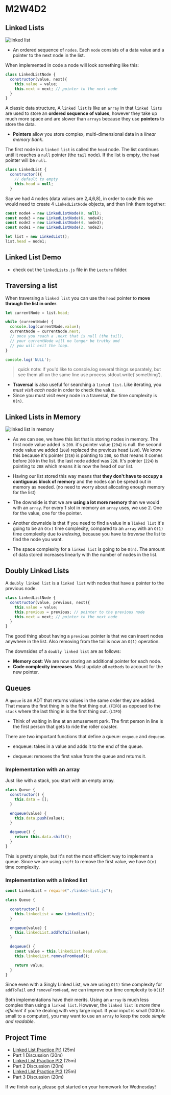 # M2W4D2

## Linked Lists

![linked list](./lecture/linkedListExample.png)

- An ordered sequence of `nodes`. Each `node` consists of a data value and a pointer to the next node in the list.

When implemented in code a node will look something like this:

```js
class LinkedListNode {
  constructor(value, next){
    this.value = value; 
    this.next = next; // pointer to the next node
  }
}
```

A classic data structure, A `linked list` is like an `array` in that `linked lists` are used to store an **ordered sequence of values**, however they take up much more space and are slower than `arrays` because they use **pointers** to store the data.

- **Pointers** allow you store complex, multi-dimensional data in a *linear memory bank*.

The first node in a `linked list` is called the `head` node. The list continues until it reaches a `null` pointer (the `tail` node). If the list is empty, the `head` pointer will be `null`.

```js
class LinkedList {
  constructor(){
    // default to empty
    this.head = null;
  }

```

Say we had 4 nodes (data values are 2,4,6,8), in order to code this we would need to create 4 `LinkedListNode` objects, and then link them together:

```js
const node4 = new LinkedListNode(8, null);
const node3 = new LinkedListNode(6, node4);
const node2 = new LinkedListNode(4, node3);
const node1 = new LinkedListNode(2, node2);

let list = new LinkedList();
list.head = node1;
```

## Linked List Demo

- check out the `linkedLists.js` file in the `Lecture` folder.

## Traversing a list

When traversing a `linked list` you can use the `head` pointer to **move through the list in order**.

```js
let currentNode = list.head;

while (currentNode) {
  console.log(currentNode.value);
  currentNode = currentNode.next; 
  // once you reach a .next that is null (the tail),
  // your currentNode will no longer be truthy and
  // you will exit the loop.
}

console.log('NULL');
```

> quick note: if you'd like to console.log several things separately, but see them all on the same line use process.stdout.write('something').

- **Traversal** is also useful for searching a `linked list`. Like iterating, you *must visit each node* in order to check the value.
- Since you must visit every node in a traversal, the time complexity is `O(n)`.

## Linked Lists in Memory

![linked list in memory](./lecture/linkedListinMemory.png)

- As we can see, we have this list that is storing nodes in memory. The first node value added is `200`. it's pointer value (`204`) is null. the second node value we added (`208`) replaced the previous head (`200`). We know this because it's pointer (`216`) is pointing to `200`, so that means it comes before `200` in the list. the last node added was `220`. It's pointer (`224`) is pointing to `208` which means it is now the head of our list.

- Having our list stored this way means that **they don't have to occupy a contiguous block of memory** and the nodes can be spread out in memory as needed. (no need to worry about allocating enough memory for the list)

- The downside is that we are **using a lot more memory** than we would with an `array`. For every 1 slot in memory an `array` uses, we use 2. One for the value, one for the pointer.

- Another downside is that if you need to find a value in a `linked list` it's going to be an `O(n)` time complexity, compared to an `array` with an `O(1)` time complexity due to *indexing*, because you have to *traverse* the list to find the node you want.

- The space complexity for a `linked list` is going to be `O(n)`. The amount of data stored increases linearly with the number of nodes in the list.

## Doubly Linked Lists

A `doubly linked list` is a `linked list` with nodes that have a pointer to the previous node.

```js
class LinkedListNode {
  constructor(value, previous, next){
    this.value = value; 
    this.previous = previous; // pointer to the previous node
    this.next = next; // pointer to the next node
  }
}
```

The good thing about having a `previous` pointer is that we can insert nodes anywhere in the list. Also removing from the tail is now an `O(1)` operation.

The downsides of a `doubly linked list` are as follows:

- **Memory cost**: We are now storing an additional pointer for each node.
- **Code complexity increases**. Must update all `methods` to account for the new pointer.

## Queues

A `queue` is an ADT that returns values in the same order they are added. That means the first thing in is the first thing out. (`FIFO`) as opposed to the `stack` where the last thing in is the first thing out. (`LIFO`)

- Think of waiting in line at an amusement park. The first person in line is the first person that gets to ride the roller coaster.

There are two important functions that define a queue:
`enqueue` and `dequeue`.

- enqueue: takes in a value and adds it to the end of the queue.

- dequeue: removes the first value from the queue and returns it.

### Implementation with an array

Just like with a stack, you start with an empty array.

```js
class Queue {
  constructor() {
    this.data = [];
  }

  enqueue(value) {
    this.data.push(value);
  }

  dequeue() {
    return this.data.shift();
  }
}
```

This is pretty simple, but it's not the most efficient way to implement a queue. Since we are using `shift` to remove the first value, we have `O(n)` time complexity.

### Implementation with a linked list

```js
const LinkedList = require("./linked-list.js");

class Queue {

  constructor() {
    this.linkedList = new LinkedList();
  }

  enqueue(value) {
    this.linkedList.addToTail(value);
  }

  dequeue() {
    const value = this.linkedList.head.value;
    this.linkedList.removeFromHead();

    return value;
  }
}
```

Since even with a Singly Linked List, we are using `O(1)` time complexity for `addToTail` and `removeFromHead`, we can improve our time complexity to `O(1)`!

Both implementations have their merits. Using an `array` is much less complex than using a `linked list`. However, the `linked list` is *more time efficient* if you're dealing with very large input. If your input is small (1000 is small to a computer), you may want to use an `array` to keep the code *simple and readable*.

## Project Time

- [Linked List Practice Pt1](https://open.appacademy.io/learn/js-py---pt-may-2022-online/week-10---data-structures/linked-list-practice-part-1) (25m)
- Part 1 Discussion (20m)
- [Linked List Practice Pt2](https://open.appacademy.io/learn/js-py---pt-may-2022-online/week-10---data-structures/linked-list-practice-part-2) (25m)
- Part 2 Discussion (20m)
- [Linked List Practice Pt3](https://open.appacademy.io/learn/js-py---pt-may-2022-online/week-10---data-structures/linked-list-practice-part-3) (25m)
- Part 3 Discussion (20m)

If we finish early, please get started on your homework for Wednesday!
